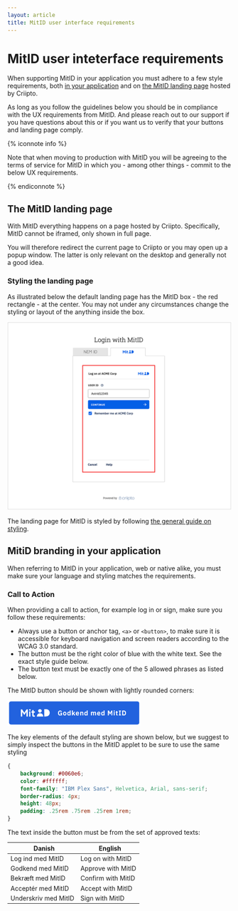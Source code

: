 ```yaml
---
layout: article
title: MitID user interface requirements
---
```



# MitID user inteterface requirements

When supporting MitID in your application you must adhere to a few style requirements, both [in your application](#yourapp) 
and on [the MitID landing page](#landingpage) hosted by Criipto.  

As long as you follow the guidelines below you should be in compliance with the UX requirements from MitID. And please reach out to our support if you have questions about this or if you want us to verify that your buttons and landing page comply.

{% iconnote info %}

Note that when moving to production with MitID you will be agreeing to the terms of service for MitID in which you - among other things - commit to the below UX requirements.

{% endiconnote %}

<a name="yourapp"></a>

## The MitID landing page

With MitID everything happens on a page hosted by Criipto. Specifically, MitID cannot be iframed, only shown in full page.

You will therefore redirect the current page to Criipto or you may open up a popup window. The latter is only relevant on the desktop and generally not a good idea.

### Styling the landing page

As illustrated below the default landing page has the MitID box - the red rectangle - at the center. You may not under any circumstances change the styling or layout of the anything inside the box.

![MitID default landing page](/images/mitid-landing-page.png)

The landing page for MitID is styled by following [the general guide on styling](/how-to/apply-custom-styling).

<a name="yourapp"></a>

## MitiD branding in your application

When referring to MitID in your application, web or native alike, you must make sure your language and styling matches 
the requirements.

### Call to Action

When providing a call to action, for example log in or sign, make sure you follow these requirements:

- Always use a button or anchor tag, `<a>` or `<button>`, to make sure it is accessible for keyboard
navigation and screen readers according to the WCAG 3.0 standard. 
- The button must be the right color of blue with the white text. See the exact style guide below.
- The button text must be exactly one of the 5 allowed phrases as listed below.

The MitID button should be shown with lightly rounded corners:

<img src="/images/mitid-rounded.png" alt="Default MitID button" style="width: 300px; box-shadow: none;">

The key elements of the default styling are shown below, but we suggest to simply inspect the buttons in the MitID applet to
be sure to use the same styling

```css
{
    background: #0060e6;
    color: #ffffff;
    font-family: "IBM Plex Sans", Helvetica, Arial, sans-serif;
    border-radius: 4px;
    height: 48px;
    padding: .25rem .75rem .25rem 1rem;
}
```

The text inside the button must be from the set of approved texts:

| &nbsp;&nbsp;**Danish** | &nbsp;&nbsp;**English** |
| --- | --- |
| Log ind med MitID | Log on with MitID |
| Godkend med MitID | Approve with MitID |
| Bekræft med MitID | Confirm with MitID |
| Acceptér med MitID | Accept with MitID |
| Underskriv med MitID | Sign with MitID |




